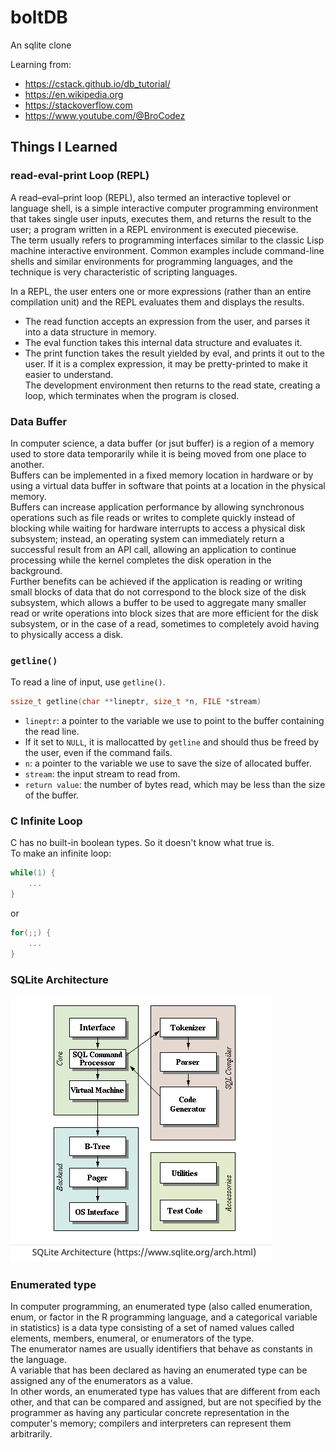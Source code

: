 # boltDB

An sqlite clone

Learning from:
- https://cstack.github.io/db_tutorial/
- https://en.wikipedia.org
- https://stackoverflow.com
- https://www.youtube.com/@BroCodez

## Things I Learned

### read-eval-print Loop (REPL)

A read–eval–print loop (REPL), also termed an interactive toplevel or language shell, is a simple interactive computer programming environment that takes single user inputs, executes them, and returns the result to the user; a program written in a REPL environment is executed piecewise.  
The term usually refers to programming interfaces similar to the classic Lisp machine interactive environment. Common examples include command-line shells and similar environments for programming languages, and the technique is very characteristic of scripting languages.  

In a REPL, the user enters one or more expressions (rather than an entire compilation unit) and the REPL evaluates them and displays the results.  
- The read function accepts an expression from the user, and parses it into a data structure in memory. 
- The eval function takes this internal data structure and evaluates it. 
- The print function takes the result yielded by eval, and prints it out to the user. If it is a complex expression, it may be pretty-printed to make it easier to understand.  
The development environment then returns to the read state, creating a loop, which terminates when the program is closed.

### Data Buffer

In computer science, a data buffer (or jsut buffer) is a region of a memory used to store data temporarily while it is being moved from one place to another.  
Buffers can be implemented in a fixed memory location in hardware or by using a virtual data buffer in software that points at a location in the physical memory.  
Buffers can increase application performance by allowing synchronous operations such as file reads or writes to complete quickly instead of blocking while waiting for hardware interrupts to access a physical disk subsystem; instead, an operating system can immediately return a successful result from an API call, allowing an application to continue processing while the kernel completes the disk operation in the background.  
Further benefits can be achieved if the application is reading or writing small blocks of data that do not correspond to the block size of the disk subsystem, which allows a buffer to be used to aggregate many smaller read or write operations into block sizes that are more efficient for the disk subsystem, or in the case of a read, sometimes to completely avoid having to physically access a disk.

### `getline()`

To read a line of input, use `getline()`.

```c
ssize_t getline(char **lineptr, size_t *n, FILE *stream)
```

- `lineptr`: a pointer to the variable we use to point to the buffer containing the read line.  
- If it set to `NULL`, it is mallocatted by `getline` and should thus be freed by the user, even if the command fails.
- `n`: a pointer to the variable we use to save the size of allocated buffer.
- `stream`: the input stream to read from.
- `return value`: the number of bytes read, which may be less than the size of the buffer.

### C Infinite Loop

C has no built-in boolean types. So it doesn't know what true is.  
To make an infinite loop:

```c
while(1) {
    ...
}
```

or

```c
for(;;) {
    ...
}
```

### SQLite Architecture

![SQLite Architecture Diagram](/sqlite-archtecture.png)

### Enumerated type

In computer programming, an enumerated type (also called enumeration, enum, or factor in the R programming language, and a categorical variable in statistics) is a data type consisting of a set of named values called elements, members, enumeral, or enumerators of the type.  
The enumerator names are usually identifiers that behave as constants in the language.  
A variable that has been declared as having an enumerated type can be assigned any of the enumerators as a value.  
In other words, an enumerated type has values that are different from each other, and that can be compared and assigned, but are not specified by the programmer as having any particular concrete representation in the computer's memory; compilers and interpreters can represent them arbitrarily.
